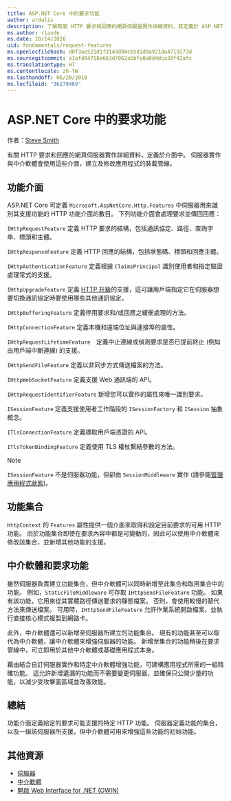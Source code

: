 ```yaml
---
title: ASP.NET Core 中的要求功能
author: ardalis
description: 了解有關 HTTP 要求和回應的網頁伺服器實作詳細資料，其定義於 ASP.NET Core 的介面中。
ms.author: riande
ms.date: 10/14/2016
uid: fundamentals/request-features
ms.openlocfilehash: d0f3ae521d1f314dd04cb581d9a921da4719273d
ms.sourcegitcommit: a1afd04758e663d7062a5bfa8a0d4dca38f42afc
ms.translationtype: HT
ms.contentlocale: zh-TW
ms.lasthandoff: 06/20/2018
ms.locfileid: "36279489"
---
```

# <a name="request-features-in-aspnet-core"></a>ASP.NET Core 中的要求功能

作者：[Steve Smith](https://ardalis.com/)

有關 HTTP 要求和回應的網頁伺服器實作詳細資料，定義於介面中。 伺服器實作與中介軟體會使用這些介面，建立及修改應用程式的裝載管線。

## <a name="feature-interfaces"></a>功能介面

ASP.NET Core 可定義 `Microsoft.AspNetCore.Http.Features` 中伺服器用來識別其支援功能的 HTTP 功能介面的數目。 下列功能介面會處理要求並傳回回應：

`IHttpRequestFeature` 定義 HTTP 要求的結構，包括通訊協定、路徑、查詢字串、標頭和主體。

`IHttpResponseFeature` 定義 HTTP 回應的結構，包括狀態碼、標頭和回應主體。

`IHttpAuthenticationFeature` 定義根據 `ClaimsPrincipal` 識別使用者和指定驗證處理常式的支援。

`IHttpUpgradeFeature` 定義 [HTTP 升級](https://tools.ietf.org/html/rfc2616.html#section-14.42)的支援，這可讓用戶端指定它在伺服器想要切換通訊協定時要使用哪些其他通訊協定。

`IHttpBufferingFeature` 定義停用要求和/或回應之緩衝處理的方法。

`IHttpConnectionFeature` 定義本機和遠端位址與連接埠的屬性。

`IHttpRequestLifetimeFeature`　定義中止連線或偵測要求是否已提前終止 (例如由用戶端中斷連線) 的支援。

`IHttpSendFileFeature` 定義以非同步方式傳送檔案的方法。

`IHttpWebSocketFeature` 定義支援 Web 通訊端的 API。

`IHttpRequestIdentifierFeature` 新增您可以實作的屬性來唯一識別要求。

`ISessionFeature` 定義支援使用者工作階段的 `ISessionFactory` 和 `ISession` 抽象概念。

`ITlsConnectionFeature` 定義擷取用戶端憑證的 API。

`ITlsTokenBindingFeature` 定義使用 TLS 權杖繫結參數的方法。

> [!NOTE]
> `ISessionFeature` 不是伺服器功能，但卻由 `SessionMiddleware` 實作 (請參閱[管理應用程式狀態](app-state.md))。

## <a name="feature-collections"></a>功能集合

`HttpContext` 的 `Features` 屬性提供一個介面來取得和設定目前要求的可用 HTTP 功能。 由於功能集合即使在要求內容中都是可變動的，因此可以使用中介軟體來修改該集合，並新增其他功能的支援。

## <a name="middleware-and-request-features"></a>中介軟體和要求功能

雖然伺服器負責建立功能集合，但中介軟體可以同時新增至此集合和取用集合中的功能。 例如，`StaticFileMiddleware` 可存取 `IHttpSendFileFeature` 功能。 如果有該功能，它用來從其實體路徑傳送要求的靜態檔案。 否則，會使用較慢的替代方法來傳送檔案。 可用時，`IHttpSendFileFeature` 允許作業系統開啟檔案，並執行直接核心模式複製到網路卡。

此外，中介軟體還可以新增至伺服器所建立的功能集合。 現有的功能甚至可以取代為中介軟體，讓中介軟體來增強伺服器的功能。 新增至集合的功能稍後在要求管線中，可立即用於其他中介軟體或基礎應用程式本身。

藉由結合自訂伺服器實作和特定中介軟體增強功能，可建構應用程式所需的一組精確功能。 這允許新增遺漏的功能而不需要變更伺服器，並確保只公開少量的功能，以減少受攻擊面區域並改善效能。

## <a name="summary"></a>總結

功能介面定義給定的要求可能支援的特定 HTTP 功能。 伺服器定義功能的集合，以及一組該伺服器所支援，但中介軟體可用來增強這些功能的初始功能。

## <a name="additional-resources"></a>其他資源

* [伺服器](xref:fundamentals/servers/index)
* [中介軟體](xref:fundamentals/middleware/index)
* [開啟 Web Interface for .NET (OWIN)](xref:fundamentals/owin)

